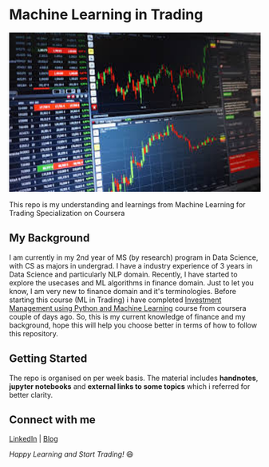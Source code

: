 # Machine Learning in Trading
<p align="center">
  <img src="https://github.com/prakhar21/Machine-Learning-in-Trading/blob/master/ml_trading.jpeg" width="550" height="320" title="hover text">
</p>

This repo is my understanding and learnings from Machine Learning for Trading Specialization on Coursera

## My Background
I am currently in my 2nd year of MS (by research) program in Data Science, with CS as majors in undergrad. I have a industry experience of 3 years in Data Science and particularly NLP domain. Recently, I have started to explore the usecases and ML algorithms in finance domain. Just to let you know, I am very new to finance domain and it's terminologies. Before starting this course (ML in Trading) i have completed [Investment Management using Python and Machine Learning](https://www.coursera.org/specializations/investment-management-python-machine-learning) course from coursera couple of days ago. So, this is my current knowledge of finance and my background, hope this will help you choose better in terms of how to follow this repository.

## Getting Started
The repo is organised on per week basis. The material includes __handnotes__, __jupyter notebooks__ and __external links to some topics__ which i referred for better clarity.

## Connect with me
[LinkedIn](https://www.linkedin.com/in/prakhar21) | [Blog](https://www.prakhartechviz.blogspot.com)

_Happy Learning and Start Trading!_ :smile:
